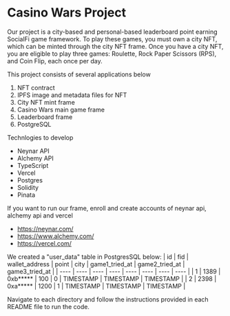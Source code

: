 # Casino Wars Project

Our project is a city-based and personal-based leaderboard point earning SocialFi game framework. To play these games, you must own a city NFT, which can be minted through the city NFT frame. Once you have a city NFT, you are eligible to play three games: Roulette, Rock Paper Scissors (RPS), and Coin Flip, each once per day.



This project consists of several applications below

1. NFT contract
2. IPFS image and metadata files for NFT
3. City NFT mint frame
4. Casino Wars main game frame
5. Leaderboard frame
6. PostgreSQL


Technlogies to develop

- Neynar API
- Alchemy API
- TypeScript
- Vercel
- Postgres
- Solidity
- Pinata

If you want to run our frame, enroll and create accounts of neynar api, alchemy api and vercel

- https://neynar.com/
- https://www.alchemy.com/
- https://vercel.com/

We created a "user_data" table in PostgresSQL below:
| id | fid | wallet_address | point | city | game1_tried_at | game2_tried_at | game3_tried_at |
| ---- | ---- | ---- | ---- | ---- | ---- | ---- | ---- |
| 1 | 1389 | 0xb***** | 100 | 0 | TIMESTAMP | TIMESTAMP | TIMESTAMP |
| 2 | 2398 | 0xa***** | 1200 | 1 | TIMESTAMP | TIMESTAMP | TIMESTAMP |

Navigate to each directory and follow the instructions provided in each README file to run the code.